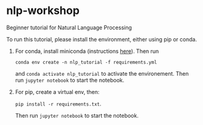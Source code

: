 # nlp-workshop
Beginner tutorial for Natural Language Processing

To run this tutorial, please install the environment, either using pip or conda.

1. For conda, install miniconda (instructions [here](https://conda.io/miniconda.html)). 
    Then run
    
    `conda env create -n nlp_tutorial -f requirements.yml`
    
    and
    `conda activate nlp_tutorial` to activate the environement. 
    Then run `jupyter notebook` to start the notebook.
2. For pip, create a virtual env, then:

    `pip install -r requirements.txt`.
    
    Then run `jupyter notebook` to start the notebook.    
    